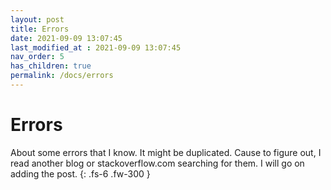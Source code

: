 ```yaml
---
layout: post
title: Errors
date: 2021-09-09 13:07:45
last_modified_at : 2021-09-09 13:07:45
nav_order: 5
has_children: true
permalink: /docs/errors
---
```


# Errors

About some errors that I know. It might be duplicated. Cause to figure out, I read another blog or stackoverflow.com searching for them.
I will go on adding the post.
{: .fs-6 .fw-300 }